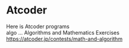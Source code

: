 # Atcoder
Here is Atcoder programs
<br>
algo ... Algorithms and Mathematics Exercises
https://atcoder.jp/contests/math-and-algorithm
